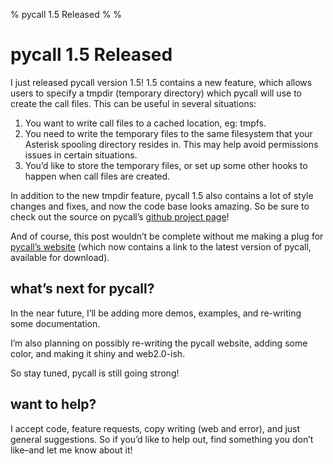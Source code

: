 % pycall 1.5 Released
%
%

# pycall 1.5 Released

I just released pycall version 1.5! 1.5 contains a new feature, which allows
users to specify a tmpdir (temporary directory) which pycall will use to create
the call files. This can be useful in several situations:

1.  You want to write call files to a cached location, eg: tmpfs.
2.  You need to write the temporary files to the same filesystem that your
    Asterisk spooling directory resides in. This may help avoid permissions
    issues in certain situations.
3.  You’d like to store the temporary files, or set up some other hooks to
    happen when call files are created.

In addition to the new tmpdir feature, pycall 1.5 also contains a lot of style
changes and fixes, and now the code base looks amazing. So be sure to check out
the source on pycall’s [github project page][]!

And of course, this post wouldn’t be complete without me making a plug for
[pycall’s website][] (which now contains a link to the latest version of pycall,
available for download).

## what’s next for pycall?

In the near future, I’ll be adding more demos, examples, and re-writing some
documentation.

I’m also planning on possibly re-writing the pycall website, adding some color,
and making it shiny and web2.0-ish.

So stay tuned, pycall is still going strong!

## want to help?

I accept code, feature requests, copy writing (web and error), and just general
suggestions. So if you’d like to help out, find something you don’t like–and let
me know about it!

  [github project page]: http://github.com/comradeb14ck/pycall
  [pycall’s website]: http://pycall.org/
